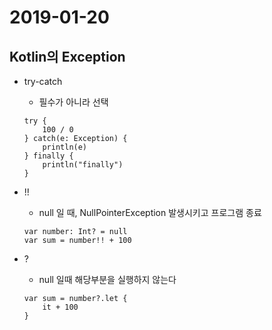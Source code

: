 # 2019-01-20

## Kotlin의 Exception

* try-catch
    - 필수가 아니라 선택
    ```
    try {
        100 / 0
    } catch(e: Exception) {
        println(e)
    } finally {
        println("finally")
    }
    ```

* !!
    - null 일 때, NullPointerException 발생시키고 프로그램 종료
    ```
    var number: Int? = null
    var sum = number!! + 100
    ```

* ?
    - null 일때 해당부분을 실행하지 않는다
    ```
    var sum = number?.let {
        it + 100
    }
    ```